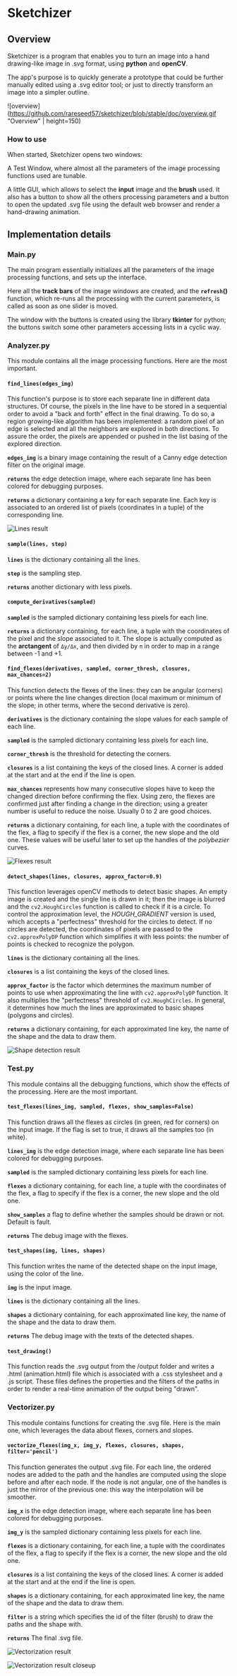 # Sketchizer

## Overview

Sketchizer is a program that enables you to turn an image into a hand drawing-like image in .svg format, using **python** and **openCV**. 

The app's purpose is to quickly generate a prototype that could be further manually edited using a .svg editor tool; or just to directly transform an image into a simpler outline.

![overview](https://github.com/rareseed57/sketchizer/blob/stable/doc/overview.gif "Overview" | height=150)

### How to use

When started, Sketchizer opens two windows:

A Test Window, where almost all the parameters of the image processing functions used are tunable.

A little GUI, which allows to select the **input** image and the **brush** used. It also has a button to show all the others processing parameters and a button to open the updated .svg file using the default web browser and render a hand-drawing animation.

## Implementation details

### Main.py

The main program essentially initializes all the parameters of the image processing functions, and sets up the interface.

Here all the **track bars** of the image windows are created, and the **`refresh`()** function, which re-runs all the processing with the current parameters, is called as soon as one slider is moved.

The window with the buttons is created using the library **tkinter** for python; the buttons switch some other parameters accessing lists in a cyclic way.

### Analyzer.py

This module contains all the image processing functions. Here are the most important.

#### **`find_lines(edges_img)`**

This function's purpose is to store each separate line in different data structures. Of course, the pixels in the line have to be stored in a sequential order to avoid a "back and forth" effect in the final drawing. 
To do so, a region growing-like algorithm has been implemented: a random pixel of an edge is selected and all the neighbors are explored in both directions. To assure the order, the pixels are appended or pushed in the list basing of the explored direction.

**`edges_img`** is a binary image containing the result of a Canny edge detection filter on the original image.

**`returns`** the edge detection image, where each separate line has been colored for debugging purposes.

**`returns`** a dictionary containing a key for each separate line. Each key is associated to an ordered list of pixels (coordinates in a tuple) of the corresponding line.

![Lines result](https://github.com/rareseed57/sketchizer/blob/stable/doc/Debug1.png "Result image")

#### **`sample(lines, step)`**

**`lines`** is the dictionary containing all the lines.

**`step`** is the sampling step.

**`returns`** another dictionary with less pixels.

#### **`compute_derivatives(sampled)`**

**`sampled`** is the sampled dictionary containing less pixels for each line.

**`returns`** a dictionary containing, for each line, a tuple with the coordinates of the pixel and the slope associated to it. The slope is actually computed as the **arctangent** of `Δy/Δx`, and then divided by `π` in order to map in a range between -1 and +1.

#### **`find_flexes(derivatives, sampled, corner_thresh, closures, max_chances=2)`**

This function detects the flexes of the lines: they can be angular (corners) or points where the line changes direction (local maximum or minimum of the slope; in other terms, where the second derivative is zero).

**`derivatives`** is the dictionary containing the slope values for each sample of each line.

**`sampled`** is the sampled dictionary containing less pixels for each line.

**`corner_thresh`** is the threshold for detecting the corners.

**`closures`** is a list containing the keys of the closed lines. A corner is added at the start and at the end if the line is open.

**`max_chances`** represents how many consecutive slopes have to keep the changed direction before confirming the flex. Using zero, the flexes are confirmed just after finding a change in the direction; using a greater number is useful to reduce the noise. Usually 0 to 2 are good choices.

**`returns`** a dictionary containing, for each line, a tuple with the coordinates  of the flex, a flag to specify if the flex is a corner,  the new slope and the old one. These values will be useful later to set up the handles of the *polybezier* curves.

![Flexes result](https://github.com/rareseed57/sketchizer/blob/stable/doc/Debug2.png)

#### **`detect_shapes(lines, closures, approx_factor=0.9)`**

This function leverages openCV methods to detect basic shapes. An empty image is created and the single line is drawn in it; then the image is blurred and the `cv2.HoughCircles` function is called to check if it is a circle. To control the approximation level, the *HOUGH_GRADIENT* version is used, which accepts a "perfectness" threshold for the circles to detect. If no circles are detected, the coordinates of pixels are passed to the `cv2.approxPolyDP` function which simplifies it with less points: the number of points is checked to recognize the polygon.

**`lines`** is the dictionary containing all the lines.

**`closures`** is a list containing the keys of the closed lines.

**`approx_factor`** is the factor which determines the maximum number of points to use when approximating the line with `cv2.approxPolyDP` function. It also multiplies the "perfectness" threshold of `cv2.HoughCircles`. In general, it determines how much the lines are approximated to basic shapes (polygons and circles).

**`returns`** a dictionary containing, for each approximated line key, the name of the shape and the data to draw them.

![Shape detection result](https://github.com/rareseed57/sketchizer/blob/stable/doc/Debug3.png)

### Test.py

This module contains all the debugging functions, which show the effects of the processing. Here are the most important.

#### **`test_flexes(lines_img, sampled, flexes, show_samples=False)`**

This function draws all the flexes as circles (in green, red for corners) on the input image. If the flag is set to true, it draws all the samples too (in white).

**`lines_img`** is the edge detection image, where each separate line has been colored for debugging purposes.

**`sampled`** is the sampled dictionary containing less pixels for each line.

**`flexes`** a dictionary containing, for each line, a tuple with the coordinates  of the flex, a flag to specify if the flex is a corner,  the new slope and the old one.

**`show_samples`** a flag to define whether the samples should be drawn or not. Default is fault.

**`returns`** The debug image with the flexes.

#### **`test_shapes(img, lines, shapes)`**

This function writes the name of the detected shape  on the input image, using the color of the line.

**`img`** is the input image.

**`lines`** is the dictionary containing all the lines.

**`shapes`** a dictionary containing, for each approximated line key, the name of the shape and the data to draw them.

**`returns`** The debug image with the texts of the detected shapes.

#### **`test_drawing()`**

This function reads the .svg output from the /output folder and writes a .html (animation.html) file which is associated with a .css stylesheet and a .js script. These files defines the properties and the filters of the paths in order to render a real-time animation of the output being "drawn".

### Vectorizer.py

This module contains functions for creating the .svg file. Here is the main one, which leverages the data about flexes, corners and slopes.

#### **`vectorize_flexes(img_x, img_y, flexes, closures, shapes, filter='pencil')`**

This function generates the output .svg file. For each line, the ordered nodes are added to the path and the handles are computed using the slope before and after each node. If the node is not angular, one of the handles is just the mirror of the previous one: this way the interpolation will be smoother.

**`img_x`** is the edge detection image, where each separate line has been colored for debugging purposes.

**`img_y`** is the sampled dictionary containing less pixels for each line.

**`flexes`** is a dictionary containing, for each line, a tuple with the coordinates  of the flex, a flag to specify if the flex is a corner,  the new slope and the old one.

**`closures`** is a list containing the keys of the closed lines. A corner is added at the start and at the end if the line is open.

**`shapes`** is a dictionary containing, for each approximated line key, the name of the shape and the data to draw them.

**`filter`** is a string which specifies the id of the filter (brush) to draw the paths and the shape with.

**`returns`** The final .svg file.

![Vectorization result](https://github.com/rareseed57/sketchizer/blob/stable/doc/Vectorized.png)

![Vectorization result closeup](https://github.com/rareseed57/sketchizer/blob/stable/doc/Closeup.png)

